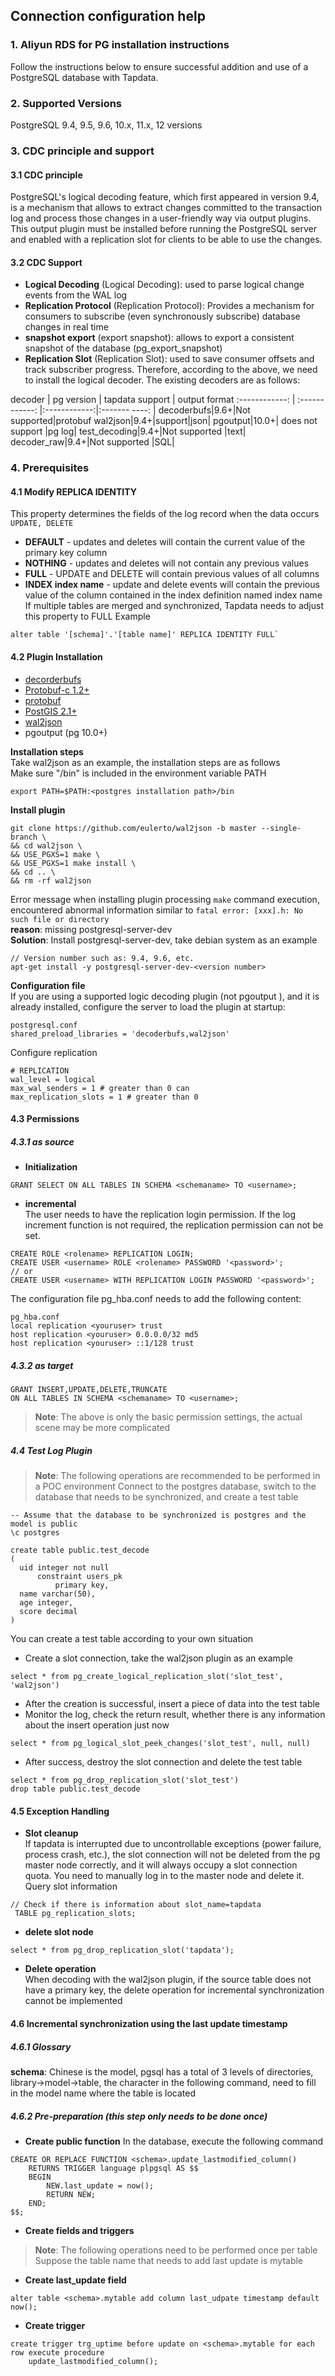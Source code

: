 ## **Connection configuration help**
### **1. Aliyun RDS for PG installation instructions**
Follow the instructions below to ensure successful addition and use of a PostgreSQL database with Tapdata.
### **2. Supported Versions**
PostgreSQL 9.4, 9.5, 9.6, 10.x, 11.x, 12 versions
### **3. CDC principle and support**
#### **3.1 CDC principle**
PostgreSQL's logical decoding feature, which first appeared in version 9.4, is a mechanism that allows to extract changes committed to the transaction log and process those changes in a user-friendly way via output plugins.
This output plugin must be installed before running the PostgreSQL server and enabled with a replication slot for clients to be able to use the changes.
#### **3.2 CDC Support**
- **Logical Decoding** (Logical Decoding): used to parse logical change events from the WAL log
- **Replication Protocol** (Replication Protocol): Provides a mechanism for consumers to subscribe (even synchronously subscribe) database changes in real time
- **snapshot export** (export snapshot): allows to export a consistent snapshot of the database (pg_export_snapshot)
- **Replication Slot** (Replication Slot): used to save consumer offsets and track subscriber progress.
  Therefore, according to the above, we need to install the logical decoder. The existing decoders are as follows:

decoder | pg version | tapdata support | output format
:------------: | :------------: |:------------:|:------- ----: |
decoderbufs|9.6+|Not supported|protobuf
wal2json|9.4+|support|json|
pgoutput|10.0+| does not support |pg log|
test_decoding|9.4+|Not supported |text|
decoder_raw|9.4+|Not supported |SQL|

### **4. Prerequisites**
#### **4.1 Modify REPLICA IDENTITY**
This property determines the fields of the log record when the data occurs `UPDATE, DELETE`
- **DEFAULT** - updates and deletes will contain the current value of the primary key column
- **NOTHING** - updates and deletes will not contain any previous values
- **FULL** - UPDATE and DELETE will contain previous values ​​of all columns
- **INDEX index name** - update and delete events will contain the previous value of the column contained in the index definition named index name
  If multiple tables are merged and synchronized, Tapdata needs to adjust this property to FULL
  Example
````
alter table '[schema]'.'[table name]' REPLICA IDENTITY FULL`
````

#### **4.2 Plugin Installation**
- [decorderbufs](https://github.com/debezium/postgres-decoderbufs)
- [Protobuf-c 1.2+](https://github.com/protobuf-c/protobuf-c)
- [protobuf ](https://blog.csdn.net/gumingyaotangwei/article/details/78936608)
- [PostGIS 2.1+](http://www.postgis.net/)
- [wal2json](https://github.com/eulerto/wal2json/blob/master/README.md)
- pgoutput (pg 10.0+)

**Installation steps**<br>
Take wal2json as an example, the installation steps are as follows<br>
Make sure "/bin" is included in the environment variable PATH<br>
````
export PATH=$PATH:<postgres installation path>/bin
````
**Install plugin**<br>
````
git clone https://github.com/eulerto/wal2json -b master --single-branch \
&& cd wal2json \
&& USE_PGXS=1 make \
&& USE_PGXS=1 make install \
&& cd .. \
&& rm -rf wal2json
````
Error message when installing plugin processing `make` command execution, encountered abnormal information similar to `fatal error: [xxx].h: No such file or directory `<br>
**reason**: missing postgresql-server-dev<br>
**Solution**: Install postgresql-server-dev, take debian system as an example<br>
````
// Version number such as: 9.4, 9.6, etc.
apt-get install -y postgresql-server-dev-<version number>
````
**Configuration file**<br>
If you are using a supported logic decoding plugin (not pgoutput ), and it is already installed, configure the server to load the plugin at startup:<br>
````
postgresql.conf
shared_preload_libraries = 'decoderbufs,wal2json'
````
Configure replication<br>
````
# REPLICATION
wal_level = logical
max_wal_senders = 1 # greater than 0 can
max_replication_slots = 1 # greater than 0
````

#### **4.3 Permissions**
##### **4.3.1 as source**
- **Initialization**<br>
````
GRANT SELECT ON ALL TABLES IN SCHEMA <schemaname> TO <username>;
````
- **incremental**<br>
  The user needs to have the replication login permission. If the log increment function is not required, the replication permission can not be set.
````
CREATE ROLE <rolename> REPLICATION LOGIN;
CREATE USER <username> ROLE <rolename> PASSWORD '<password>';
// or
CREATE USER <username> WITH REPLICATION LOGIN PASSWORD '<password>';
````
The configuration file pg_hba.conf needs to add the following content:<br>
````
pg_hba.conf
local replication <youruser> trust
host replication <youruser> 0.0.0.0/32 md5
host replication <youruser> ::1/128 trust
````

##### **4.3.2 as target**
````
GRANT INSERT,UPDATE,DELETE,TRUNCATE
ON ALL TABLES IN SCHEMA <schemaname> TO <username>;
````
> **Note**: The above is only the basic permission settings, the actual scene may be more complicated

##### **4.4 Test Log Plugin**
> **Note**: The following operations are recommended to be performed in a POC environment
>Connect to the postgres database, switch to the database that needs to be synchronized, and create a test table
````
-- Assume that the database to be synchronized is postgres and the model is public
\c postgres

create table public.test_decode
(
  uid integer not null
      constraint users_pk
          primary key,
  name varchar(50),
  age integer,
  score decimal
)
````
You can create a test table according to your own situation<br>
- Create a slot connection, take the wal2json plugin as an example
````
select * from pg_create_logical_replication_slot('slot_test', 'wal2json')
````
- After the creation is successful, insert a piece of data into the test table<br>
- Monitor the log, check the return result, whether there is any information about the insert operation just now<br>
````
select * from pg_logical_slot_peek_changes('slot_test', null, null)
````
- After success, destroy the slot connection and delete the test table<br>
````
select * from pg_drop_replication_slot('slot_test')
drop table public.test_decode
````
#### **4.5 Exception Handling**
- **Slot cleanup**<br>
  If tapdata is interrupted due to uncontrollable exceptions (power failure, process crash, etc.), the slot connection will not be deleted from the pg master node correctly, and it will always occupy a slot connection quota. You need to manually log in to the master node and delete it.
  Query slot information
````
// Check if there is information about slot_name=tapdata
 TABLE pg_replication_slots;
````
- **delete slot node**<br>
````
select * from pg_drop_replication_slot('tapdata');
````
- **Delete operation**<br>
  When decoding with the wal2json plugin, if the source table does not have a primary key, the delete operation for incremental synchronization cannot be implemented

#### **4.6 Incremental synchronization using the last update timestamp**
##### **4.6.1 Glossary**
**schema**: Chinese is the model, pgsql has a total of 3 levels of directories, library->model->table, the <schema> character in the following command, need to fill in the model name where the table is located
##### **4.6.2 Pre-preparation (this step only needs to be done once)**
- **Create public function**
  In the database, execute the following command
````
CREATE OR REPLACE FUNCTION <schema>.update_lastmodified_column()
    RETURNS TRIGGER language plpgsql AS $$
    BEGIN
        NEW.last_update = now();
        RETURN NEW;
    END;
$$;
````
- **Create fields and triggers**
> **Note**: The following operations need to be performed once per table
Suppose the table name that needs to add last update is mytable
- **Create last_update field**
````
alter table <schema>.mytable add column last_udpate timestamp default now();
````
- **Create trigger**
````
create trigger trg_uptime before update on <schema>.mytable for each row execute procedure
    update_lastmodified_column();
````
